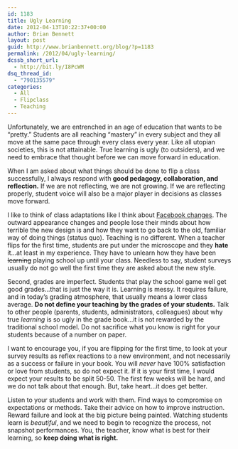 ```yaml
---
id: 1183
title: Ugly Learning
date: 2012-04-13T10:22:37+00:00
author: Brian Bennett
layout: post
guid: http://www.brianbennett.org/blog/?p=1183
permalink: /2012/04/ugly-learning/
dcssb_short_url:
  - http://bit.ly/I8PcWM
dsq_thread_id:
  - "790135579"
categories:
  - All
  - Flipclass
  - Teaching
---
```

Unfortunately, we are entrenched in an age of education that wants to be &#8220;pretty.&#8221; Students are all reaching &#8220;mastery&#8221; in every subject and they all move at the same pace through every class every year. Like all utopian societies, this is not attainable. True learning is ugly (to outsiders), and we need to embrace that thought before we can move forward in education.

When I am asked about what things should be done to flip a class successfully, I always respond with **good pedagogy, collaboration, and reflection.** If we are not reflecting, we are not growing. If we are reflecting properly, student voice will also be a major player in decisions as classes move forward.

I like to think of class adaptations like I think about [Facebook changes](https://www.facebook.com/about/timeline). The outward appearance changes and people lose their minds about how terrible the new design is and how they want to go back to the old, familiar way of doing things (status quo). Teaching is no different. When a teacher flips for the first time, students are put under the microscope and they **hate** it&#8230;at least in my experience. They have to unlearn how they have been <del>learning</del> playing school up until your class. Needless to say, student surveys usually do not go well the first time they are asked about the new style.

Second, grades are imperfect. Students that play the school game well get good grades&#8230;that is just the way it is. Learning is messy. It requires failure, and in today&#8217;s grading atmosphere, that usually means a lower class average. **Do not define your teaching by the grades of your students.** Talk to other people (parents, students, administrators, colleagues) about why true _learning_ is so ugly in the grade book&#8230;it is not rewarded by the traditional school model. Do not sacrifice what you know is right for your students because of a number on paper.

I want to encourage you, if you are flipping for the first time, to look at your survey results as reflex reactions to a new environment, and not necessarily as a success or failure in your book. You will _never_ have 100% satisfaction or love from students, so do not expect it. If it is your first time, I would expect your results to be split 50-50. The first few weeks will be hard, and we do not talk about that enough. But, take heart&#8230;it does get better. 

Listen to your students and work with them. Find ways to compromise on expectations or methods. Take their advice on how to improve instruction. Reward failure and look at the big picture being painted. Watching students learn is _beautiful_, and we need to begin to recognize the process, not snapshot performances. You, the teacher, know what is best for their learning, so **keep doing what is right.**